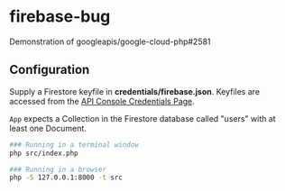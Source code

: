 # firebase-bug
Demonstration of googleapis/google-cloud-php#2581

## Configuration

Supply a Firestore keyfile in **credentials/firebase.json**. Keyfiles are accessed from
the [API Console Credentials Page](https://console.cloud.google.com/projectselector/apis/credentials).

`App` expects a Collection in the Firestore database called "users" with at least one Document.

```bash
### Running in a terminal window
php src/index.php

### Running in a browser
php -S 127.0.0.1:8000 -t src
```
